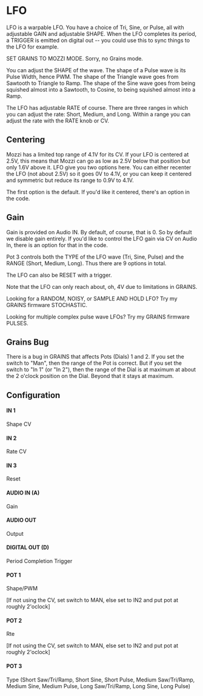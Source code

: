 # LFO

LFO is a warpable LFO.  You have a choice of Tri, Sine, or Pulse, all with adjustable GAIN
and adjustable SHAPE. When the LFO completes its period, a TRIGGER is emitted on
digital out -- you could use this to sync things to the LFO for example.

SET GRAINS TO MOZZI MODE.  Sorry, no Grains mode.

You can adjust the SHAPE of the wave.  The shape of a Pulse wave is its Pulse Width,
hence PWM.  The shape of the Triangle wave goes from Sawtooth to Triangle to Ramp.
The shape of the Sine wave goes from being squished almost into a Sawtooth, to Cosine,
to being squished almost into a Ramp.

The LFO has adjustable RATE of course.  There are three ranges in which you can adjust
the rate: Short, Medium, and Long.  Within a range you can adjust the rate with the RATE
knob or CV.

## Centering

Mozzi has a limited top range of 4.1V for its CV.  If your LFO is centered at 2.5V, this 
means that Mozzi can go as low as 2.5V below that position but only 1.6V above it.  LFO
give you two options here.  You can either recenter the LFO (not about 2.5V) so it goes 
0V to 4.1V, or you can keep it centered and symmetric but reduce its range to 0.9V to 4.1V.

The first option is the default.  If you'd like it centered, there's an option in the code.

## Gain

Gain is provided on Audio IN.  By default, of course, that is 0.  So by default we disable
gain entirely.  If you'd like to control the LFO gain via CV on Audio In, there is an
option for that in the code.



Pot 3 controls both the TYPE of the LFO wave (Tri, Sine, Pulse) and the RANGE (Short, Medium, Long).  Thus there are 9 options in total.

The LFO can also be RESET with a trigger.  

Note that the LFO can only reach about, oh, 4V due to limitations in GRAINS.

Looking for a RANDOM, NOISY, or SAMPLE AND HOLD LFO?  Try my GRAINS firmware STOCHASTIC.

Looking for multiple complex pulse wave LFOs?  Try my GRAINS firmware PULSES.


## Grains Bug

There is a bug in GRAINS that affects Pots (Dials) 1 and 2.  If you set the  switch to "Man", then the range of the Pot is correct.  But if you set the switch  to "In 1" (or "In 2"), then the range of the Dial is at maximum at about the 2 o'clock position on the Dial.  Beyond that it stays at maximum.



## Configuration

#### IN 1
Shape CV
#### IN 2
Rate CV
#### IN 3
Reset
#### AUDIO IN (A)
Gain
#### AUDIO OUT
Output
#### DIGITAL OUT (D) 
Period Completion Trigger
#### POT 1
Shape/PWM

[If not using the CV, set switch to MAN, else set to IN2 and put pot at roughly 2'oclock]
#### POT 2
Rte

[If not using the CV, set switch to MAN, else set to IN2 and put pot at roughly 2'oclock]
#### POT 3
Type (Short Saw/Tri/Ramp, Short Sine, Short Pulse, Medium Saw/Tri/Ramp, Medium Sine, Medium Pulse, Long Saw/Tri/Ramp, Long Sine, Long Pulse)

